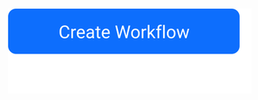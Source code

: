 <p align="center">
  <a href="https://mcafaro.github.io/workflow-generator/">
    <img src="assets/button.svg" alt="Create Workflow">
  </a>
</p>
